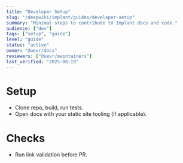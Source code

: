 ```yaml
---
title: "Developer Setup"
slug: "/deepwiki/implant/guides/developer-setup"
summary: "Minimal steps to contribute to Implant docs and code."
audience: ["dev"]
tags: ["setup", "guide"]
level: "guide"
status: "active"
owner: "@uevr/docs"
reviewers: ["@uevr/maintainers"]
last_verified: "2025-08-19"
---
```


# Setup
- Clone repo, build, run tests.
- Open docs with your static site tooling (if applicable).

# Checks
- Run link validation before PR.
